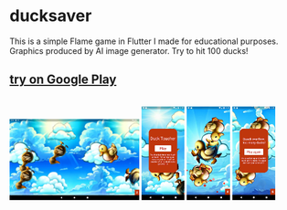 # ducksaver

This is a simple Flame game in Flutter I made for educational purposes. Graphics produced by AI image generator. Try to hit 100 ducks!

## [try on Google Play](https://play.google.com/store/apps/details?id=com.groznee.ducksaver)

<br>

<img src="docs/screen_4.webp" alt="Screenshot 4" width="45%" />

<img src="docs/screen_1.webp" alt="Screenshot 1" width="15%" />
<img src="docs/screen_2.webp" alt="Screenshot 2" width="15%" />
<img src="docs/screen_3.webp" alt="Screenshot 3" width="15%" />



